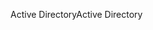 <span data-ttu-id="69523-101">Active Directory</span><span class="sxs-lookup"><span data-stu-id="69523-101">Active Directory</span></span>